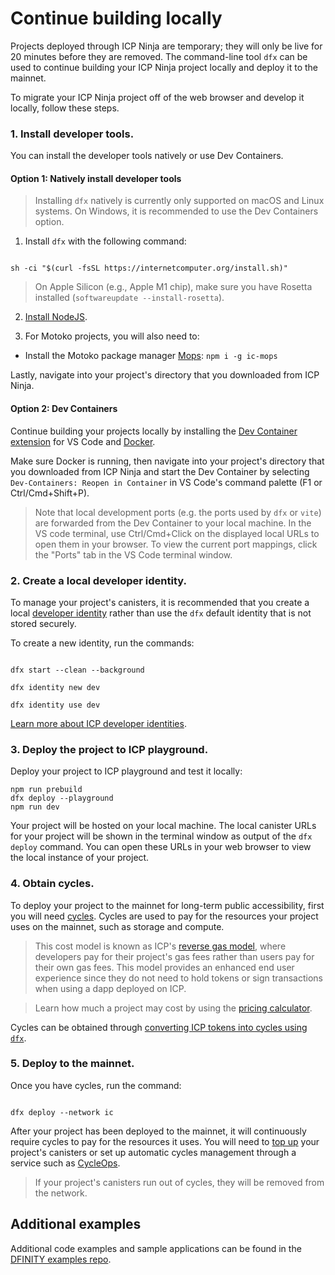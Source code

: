 # Continue building locally

Projects deployed through ICP Ninja are temporary; they will only be live for 20 minutes before they are removed. The command-line tool `dfx` can be used to continue building your ICP Ninja project locally and deploy it to the mainnet.

To migrate your ICP Ninja project off of the web browser and develop it locally, follow these steps.

### 1. Install developer tools.

You can install the developer tools natively or use Dev Containers.

#### Option 1: Natively install developer tools

> Installing `dfx` natively is currently only supported on macOS and Linux systems. On Windows, it is recommended to use the Dev Containers option.

1. Install `dfx` with the following command:

```

sh -ci "$(curl -fsSL https://internetcomputer.org/install.sh)"

```

> On Apple Silicon (e.g., Apple M1 chip), make sure you have Rosetta installed (`softwareupdate --install-rosetta`).

2. [Install NodeJS](https://nodejs.org/en/download/package-manager).

3. For Motoko projects, you will also need to:

- Install the Motoko package manager [Mops](https://docs.mops.one/quick-start#2-install-mops-cli): `npm i -g ic-mops`

Lastly, navigate into your project's directory that you downloaded from ICP Ninja.

#### Option 2: Dev Containers

Continue building your projects locally by installing the [Dev Container extension](https://marketplace.visualstudio.com/items?itemName=ms-vscode-remote.remote-containers) for VS Code and [Docker](https://docs.docker.com/engine/install/).

Make sure Docker is running, then navigate into your project's directory that you downloaded from ICP Ninja and start the Dev Container by selecting `Dev-Containers: Reopen in Container` in VS Code's command palette (F1 or Ctrl/Cmd+Shift+P).

> Note that local development ports (e.g. the ports used by `dfx` or `vite`) are forwarded from the Dev Container to your local machine. In the VS code terminal, use Ctrl/Cmd+Click on the displayed local URLs to open them in your browser. To view the current port mappings, click the "Ports" tab in the VS Code terminal window.

### 2. Create a local developer identity.

To manage your project's canisters, it is recommended that you create a local [developer identity](https://internetcomputer.org/docs/building-apps/getting-started/identities) rather than use the `dfx` default identity that is not stored securely.

To create a new identity, run the commands:

```

dfx start --clean --background

dfx identity new dev

dfx identity use dev

```

[Learn more about ICP developer identities](https://internetcomputer.org/docs/building-apps/getting-started/identities).

### 3. Deploy the project to ICP playground.

Deploy your project to ICP playground and test it locally:

```
npm run prebuild
dfx deploy --playground
npm run dev

```

Your project will be hosted on your local machine. The local canister URLs for your project will be shown in the terminal window as output of the `dfx deploy` command. You can open these URLs in your web browser to view the local instance of your project.

### 4. Obtain cycles.

To deploy your project to the mainnet for long-term public accessibility, first you will need [cycles](https://internetcomputer.org/docs/building-apps/getting-started/tokens-and-cycles). Cycles are used to pay for the resources your project uses on the mainnet, such as storage and compute.

> This cost model is known as ICP's [reverse gas model](https://internetcomputer.org/docs/building-apps/essentials/gas-cost), where developers pay for their project's gas fees rather than users pay for their own gas fees. This model provides an enhanced end user experience since they do not need to hold tokens or sign transactions when using a dapp deployed on ICP.

> Learn how much a project may cost by using the [pricing calculator](https://internetcomputer.org/docs/building-apps/essentials/cost-estimations-and-examples).

Cycles can be obtained through [converting ICP tokens into cycles using `dfx`](https://internetcomputer.org/docs/building-apps/developer-tools/dfx/dfx-cycles#dfx-cycles-convert).

### 5. Deploy to the mainnet.

Once you have cycles, run the command:

```

dfx deploy --network ic

```

After your project has been deployed to the mainnet, it will continuously require cycles to pay for the resources it uses. You will need to [top up](https://internetcomputer.org/docs/building-apps/canister-management/topping-up) your project's canisters or set up automatic cycles management through a service such as [CycleOps](https://cycleops.dev/).

> If your project's canisters run out of cycles, they will be removed from the network.

## Additional examples

Additional code examples and sample applications can be found in the [DFINITY examples repo](https://github.com/dfinity/examples).
